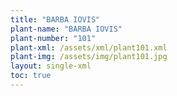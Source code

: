 ```yaml
---
title: "BARBA IOVIS"
plant-name: "BARBA IOVIS"
plant-number: "101"
plant-xml: /assets/xml/plant101.xml
plant-img: /assets/img/plant101.jpg
layout: single-xml
toc: true
---
```

